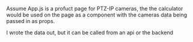 Assume  App.js is a profuct page for PTZ-IP cameras, the the calculator would be used on the page as a component with the cameras data being passed in as props. 

I wrote the data out, but it can be called from an api or the backend